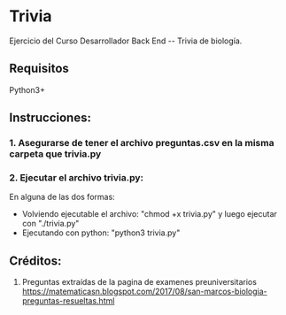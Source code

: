 # Trivia
Ejercicio del Curso Desarrollador Back End -- Trivia de biología.


## Requisitos
Python3+

## Instrucciones:
### 1. Asegurarse de tener el archivo preguntas.csv en la misma carpeta que trivia.py
### 2. Ejecutar el archivo trivia.py:
En alguna de las dos formas:
  - Volviendo ejecutable el archivo: "chmod +x trivia.py" y luego ejecutar con "./trivia.py"
  - Ejecutando con python: "python3 trivia.py"

## Créditos:
1. Preguntas extraídas de la pagina de examenes preuniversitarios https://matematicasn.blogspot.com/2017/08/san-marcos-biologia-preguntas-resueltas.html
